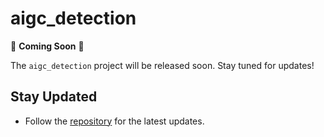 # aigc_detection

🚧 **Coming Soon** 🚧

The `aigc_detection` project will be released soon. Stay tuned for updates!

## Stay Updated

- Follow the [repository](https://github.com/eveyuyi/AIGC_detection) for the latest updates.
